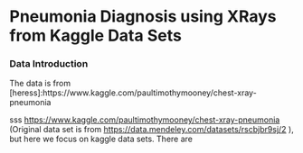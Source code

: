 Pneumonia Diagnosis using XRays from Kaggle Data Sets
===============
<h3 id="Introduction"> Data Introduction </h3>
The data is from [heress]:https://www.kaggle.com/paultimothymooney/chest-xray-pneumonia

sss
https://www.kaggle.com/paultimothymooney/chest-xray-pneumonia (Original data set is from https://data.mendeley.com/datasets/rscbjbr9sj/2 ), but here we focus on kaggle data sets. There are
